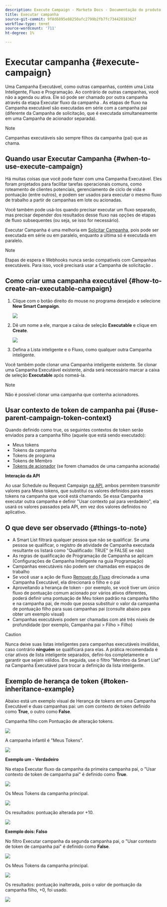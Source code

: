 ```yaml
---
description: Execute Campaign - Marketo Docs - Documentação do produto
title: Executar campanha
source-git-commit: 9f8d6895e88250afc2799b2fb7fc73442018362f
workflow-type: tm+mt
source-wordcount: '711'
ht-degree: 1%

---
```


# Executar campanha {#execute-campaign}

Uma Campanha Executável, como outras campanhas, contém uma Lista Inteligente, Fluxo e Programação. Ao contrário de outras campanhas, você não a agenda ou ativa. Ele só pode ser chamado por outra campanha através da etapa Executar fluxo da campanha . As etapas de fluxo na Campanha executável são executadas em série com a campanha pai (diferente da Campanha de solicitação, que é executada simultaneamente em uma Campanha de acionador separada).

>[!NOTE]
>
>Campanhas executáveis são sempre filhos da campanha (pai) que as chama.

## Quando usar Executar Campanha {#when-to-use-execute-campaign}

Há muitas coisas que você pode fazer com uma Campanha Executável. Eles foram projetados para facilitar tarefas operacionais comuns, como roteamento de clientes potenciais, gerenciamento de ciclo de vida e pontuação (entre outros), e podem ser usados para executar o mesmo fluxo de trabalho a partir de campanhas em lote ou acionadas.

Você também pode usá-los quando precisar executar um fluxo separado, mas precisar depender dos resultados desse fluxo nas opções de etapas de fluxo subsequentes (ou seja, se isso for necessário).

Executar Campanha é uma melhoria em [Solicitar Campanha](/help/marketo/product-docs/core-marketo-concepts/smart-campaigns/flow-actions/request-campaign.md), pois pode ser executada em série ou em paralelo, enquanto a última só é executada em paralelo.

>[!NOTE]
>
>Etapas de espera e Webhooks nunca serão compatíveis com Campanhas executáveis. Para isso, você precisará usar a Campanha de solicitação .

## Como criar uma campanha executável {#how-to-create-an-executable-campaign}

1. Clique com o botão direito do mouse no programa desejado e selecione **New Smart Campaign**.

   ![](assets/execute-campaign-1.png)

1. Dê um nome a ele, marque a caixa de seleção **Executable** e clique em **Create**.

   ![](assets/execute-campaign-2.png)

1. Defina a Lista inteligente e o Fluxo, como qualquer outra Campanha inteligente.

Você também pode clonar uma Campanha inteligente existente. Se clonar uma Campanha Executável existente, ainda será necessário marcar a caixa de seleção **Executable** após nomeá-la.

>[!NOTE]
>
>Não é possível clonar uma campanha que contenha acionadores.

## Usar contexto de token de campanha pai {#use-parent-campaign-token-context}

Quando definido como true, os seguintes contextos de token serão enviados para a campanha filho (aquele que está sendo executado):

* Meus tokens
* Tokens da campanha
* Tokens de programa
* Tokens de Membro
* [Tokens de acionador](/help/marketo/product-docs/marketo-sales-insight/msi-for-salesforce/features/tabs-in-the-msi-panel/interesting-moments/trigger-tokens-for-interesting-moments.md)  (se forem chamados de uma campanha acionada)

**Interação da API**

Ao usar Schedule ou Request Campaign [na API](https://developers.marketo.com/rest-api/assets/smart-campaigns/#batch), ambos permitem transmitir valores para Meus tokens, que substitui os valores definidos para esses tokens na campanha que você está chamando. Se essa Campanha executar outra campanha e definir &quot;Usar contexto pai para verdadeiro&quot;, ela usará os valores passados pela API, em vez dos valores definidos no aplicativo.

## O que deve ser observado {#things-to-note}

* A Smart List filtrará qualquer pessoa que não se qualificar. Se uma pessoa se qualificar, o registro de atividade de Campanha executada resultante os listará como &quot;Qualificado: TRUE&quot; (e FALSE se não)
* As regras de qualificação de Programação de Campanha se aplicam (Configurações de Campanha Inteligente na guia Programação)
* Campanhas executáveis não podem ser chamadas em espaços de trabalho
* Se você usar a ação de fluxo [Remover do Fluxo](/help/marketo/product-docs/core-marketo-concepts/smart-campaigns/flow-actions/remove-from-flow.md) direcionada a uma Campanha Executável, ela direcionará o filho e o pai
* Aproveitando a herança de token - por exemplo, se você tiver um único fluxo de pontuação comum acionado por vários ativos diferentes, poderá definir uma pontuação de Meu token padrão na campanha filho e na campanha pai, de modo que possa substituir o valor da campanha de pontuação filho para suas campanhas pai (consulte abaixo para obter um exemplo visual)
* Campanhas executáveis podem ser chamadas com até três níveis de profundidade (por exemplo, Campanha pai > Filho > Filho)

>[!CAUTION]
>
>Nunca deixe suas listas inteligentes para campanhas executáveis inválidas, caso contrário **ninguém** se qualificará para elas. A prática recomendada é criar ativos de lista inteligente separados, defini-los completamente e garantir que sejam válidos. Em seguida, use o filtro &quot;Membro da Smart List&quot; na Campanha Executável para trocar a definição da lista inteligente.

## Exemplo de herança de token {#token-inheritance-example}

Abaixo está um exemplo visual de Herança de tokens em uma Campanha Executável e duas campanhas pai: um com contexto de token definido como **True**, o outro como **False**.

Campanha filho com Pontuação de alteração tokens.

![](assets/execute-campaign-3.png)

A campanha infantil é &quot;Meus Tokens&quot;.

![](assets/execute-campaign-4.png)

**Exemplo um - Verdadeiro**

Na etapa Executar fluxo da campanha da primeira campanha pai, o &quot;Usar contexto de token de campanha pai&quot; é definido como **True**.

![](assets/execute-campaign-5.png)

Os Meus Tokens da campanha principal.

![](assets/execute-campaign-6.png)

Os resultados: pontuação alterada por +10.

![](assets/execute-campaign-7.png)

**Exemplo dois: Falso**

No filtro Executar campanha da segunda campanha pai, o &quot;Usar contexto de token de campanha pai&quot; é definido como **False**.

![](assets/execute-campaign-8.png)

Os Meus Tokens da campanha principal.

![](assets/execute-campaign-9.png)

Os resultados: pontuação inalterada, pois o valor de pontuação da campanha filho, +0, foi usado.

![](assets/execute-campaign-10.png)
